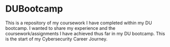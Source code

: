 # DUBootcamp
This is a repository of my coursework I have completed within my DU bootcamp.
I wanted to share my experience and the coursework/assignments I have achieved thus far in my DU bootcamp.
This is the start of my Cybersecurity Career Journey.
